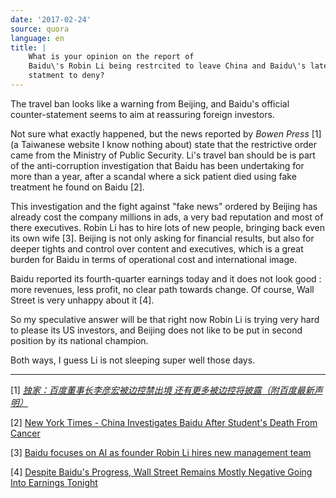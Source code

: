 ```yaml
---
date: '2017-02-24'
source: quora
language: en
title: |
    What is your opinion on the report of
    Baidu\'s Robin Li being restrcited to leave China and Baidu\'s later
    statment to deny?
---
```


The travel ban looks like a warning from Beijing, and Baidu's official
counter-statement seems to aim at reassuring foreign investors.

Not sure what exactly happened, but the news reported by *Bowen Press*
\[1\] (a Taiwanese website I know nothing about) state that the
restrictive order came from the Ministry of Public Security. Li's travel
ban should be is part of the anti-corruption investigation that Baidu
has been undertaking for more than a year, after a scandal where a sick
patient died using fake treatment he found on Baidu \[2\].

This investigation and the fight against "fake news" ordered by Beijing
has already cost the company millions in ads, a very bad reputation and
most of there executives. Robin Li has to hire lots of new people,
bringing back even its own wife \[3\]. Beijing is not only asking for
financial results, but also for deeper tights and control over content
and executives, which is a great burden for Baidu in terms of
operational cost and international image.

Baidu reported its fourth-quarter earnings today and it does not look
good : more revenues, less profit, no clear path towards change. Of
course, Wall Street is very unhappy about it \[4\].

So my speculative answer will be that right now Robin Li is trying very
hard to please its US investors, and Beijing does not like to be put in
second position by its national champion.

Both ways, I guess Li is not sleeping super well those days.

------------------------------------------------------------------------

\[1\] [*独家：百度董事长李彦宏被边控禁出境
还有更多被边控将披露（附百度最新声明）*](http://bowenpress.com/news/bowen_164927.html)

\[2\] [New York Times - China Investigates Baidu After Student's Death
From
Cancer](https://www.nytimes.com/2016/05/04/world/asia/china-baidu-investigation-student-cancer.html)

\[3\] [Baidu focuses on AI as founder Robin Li hires new management
team](http://www.scmp.com/business/companies/article/2065361/baidu-focuses-ai-founder-robin-li-hires-new-management-team)

\[4\] [Despite Baidu\'s Progress, Wall Street Remains Mostly Negative
Going Into Earnings
Tonight](https://www.forbes.com/sites/jaysomaney/2017/02/23/despite-baidus-progress-wall-street-remains-mostly-negative-going-into-earnings-tonight/#f5f009d49ef0)
